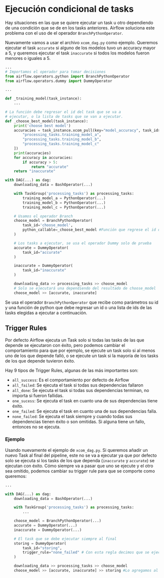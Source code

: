 # Ejecución condicional de tasks
Hay situaciones en las que se quiere ejecutar un task u
otro dependiendo de una condición que se de en los tasks
anteriores. Airflow soluciona este problema con el uso de
el operador `BranchPythonOperator`.

Nuevamente vamos a usar el archivo `xcom_dag.py` como
ejemplo. Queremos ejecutar el task `accurate` si alguno de
los modelos tuvo un accuracy mayor a 5, y queremos ejecutar
el task `inaccurate` si todos los modelos fueron menores o
iguales a 5.
```python
...
# Importamos el operador para tomar decisiones
from airflow.operators.python import BranchPythonOperator
from airflow.operators.dummy import DummyOperator

...

def _training_model(task_instance):
	...

# La función debe regresar el id del task que se va a
# ejecutar, o la lista de tasks que se van a ejecutar.
def _choose_best_model(task_instance):
    print('choose best model')
    accuracies = task_instance.xcom_pull(key="model_accuracy", task_ids=[
        "processing_tasks.training_model_a",
        "processing_tasks.training_model_b",
        "processing_tasks.training_model_c"
    ])
    print(accuracies)
	for accuracy in accuracies:
        if accuracy > 5:
            return "accurate"
    return "inaccurate"

with DAG(...) as dag:
    downloading_data = BashOperator(...)

    with TaskGroup('processing_tasks') as processing_tasks:
        training_model_a = PythonOperator(...)
        training_model_b = PythonOperator(...)
        training_model_c = PythonOperator(...)

	# Usamos el operador Branch
    choose_model = BranchPythonOperator(
        task_id='choose_model',
        python_callable=_choose_best_model #Función que regrese el id del task elegido
    )

	# Los tasks a ejecutar, se usa el operador Dummy solo de prueba
	accurate = DummyOperator(
        task_id="accurate"
    )

    inaccurate = DummyOperator(
        task_id="inaccurate"
    )

    downloading_data >> processing_tasks >> choose_model
	# Solo se ejecutará una dependiendo del resultado de choose_model
	choose_model >> [accurate, inaccurate]
```

Se usa el operador `BranchPythonOperator` que recibe como parámetros 
su id y una función de python que debe regresar un id o una lista de ids
de las tasks elegidas a ejecutar a continuación.

## Trigger Rules
Por defecto Airflow ejecuta un Task solo si todas las tasks de las
que depende se ejecutaron con éxito, pero podemos cambiar el comportamiento
para que por ejemplo, se ejecute un task solo si al menos uno de los que
depende falló, o se ejecute un task si la mayoría de los tasks de los que
depende tuvieron éxito.

Hay 9 tipos de Trigger Rules, algunas de las más importantes son:
- `all_success`: Es el comportamiento por defecto de Airflow
- `all_failed`: Se ejecuta el task si todas sus dependencias fallaron
- `all_done`: Se ejecuta el task si todas sus dependencias terminan, no importa si fueron fallidas.
- `one_sucess`: Se ejecuta el task en cuanto una de sus dependencias tiene éxito.
- `one_failed`: Se ejecuta el task en cuanto una de sus dependencias falla.
- `none_failed`: Se ejecuta el task siempre y cuando todas sus dependencias tienen éxito o son omitidas. Si alguna tiene un fallo, entonces no se ejecuta.

### Ejemplo
Usando nuevamente el ejemplo de `xcom_dag.py`. Si queremos añadir un nuevo
Task al final del pipeline, este no se va a ejecutar ya que por defecto solo
se ejecuta si los tasks de los que dependa (`inaccurate` y `accurate`) se
ejecutan con éxito. Cómo siempre va a pasar que uno se ejecute y el otro sea
omitido, podemos cambiar su trigger rule para que se comporte como queremos:
```python
...

with DAG(...) as dag:
    downloading_data = BashOperator(...)

    with TaskGroup('processing_tasks') as processing_tasks:
		...

    choose_model = BranchPythonOperator(...)
	accurate = DummyOperator(...)
    inaccurate = DummyOperator(...)

	# El task que se debe ejecutar siempre al final
	storing = DummyOperator(
		task_id="storing",
		trigger_rule="none_failed" # Con esta regla decimos que se ejecute aunque no hayan tenido éxito todas sus dependencias.
	)

    downloading_data >> processing_tasks >> choose_model
	choose_model >> [accurate, inaccurate] >> storing #Lo agregamos al final
```
